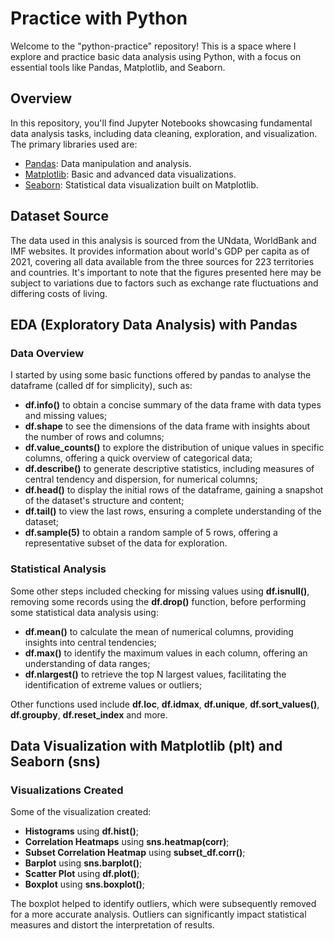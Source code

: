 # Practice with Python

Welcome to the "python-practice" repository! This is a space where I explore and practice basic data analysis using Python, with a focus on essential tools like Pandas, Matplotlib, and Seaborn.

## Overview

In this repository, you'll find Jupyter Notebooks showcasing fundamental data analysis tasks, including data cleaning, exploration, and visualization. The primary libraries used are:

- [Pandas](https://pandas.pydata.org/): Data manipulation and analysis.
- [Matplotlib](https://matplotlib.org/): Basic and advanced data visualizations.
- [Seaborn](https://seaborn.pydata.org/): Statistical data visualization built on Matplotlib.

## Dataset Source

The data used in this analysis is sourced from the UNdata, WorldBank and IMF websites. It provides information about world's GDP per capita as of 2021, covering all data available from the three sources for 223 territories and countries. It's important to note that the figures presented here may be subject to variations due to factors such as exchange rate fluctuations and differing costs of living.

## EDA (Exploratory Data Analysis) with Pandas

### Data Overview
I started by using some basic functions offered by pandas to analyse the dataframe (called df for simplicity), such as:
- **df.info()** to obtain a concise summary of the data frame with data types and missing values;
- **df.shape** to see the dimensions of the data frame with insights about the number of rows and columns;
- **df.value_counts()** to explore the distribution of unique values in specific columns, offering a quick overview of categorical data;
- **df.describe()** to generate descriptive statistics, including measures of central tendency and dispersion, for numerical columns;
- **df.head()** to display the initial rows of the dataframe, gaining a snapshot of the dataset's structure and content;
- **df.tail()** to view the last rows, ensuring a complete understanding of the dataset;
- **df.sample(5)** to obtain a random sample of 5 rows, offering a representative subset of the data for exploration.

### Statistical Analysis
Some other steps included checking for missing values using **df.isnull()**, removing some records using the **df.drop()** function, before performing some statistical data analysis using:
- **df.mean()** to calculate the mean of numerical columns, providing insights into central tendencies;
- **df.max()** to identify the maximum values in each column, offering an understanding of data ranges;
- **df.nlargest()** to retrieve the top N largest values, facilitating the identification of extreme values or outliers;

Other functions used include **df.loc**, **df.idmax**, **df.unique**, **df.sort_values()**, **df.groupby**, **df.reset_index** and more.

## Data Visualization with Matplotlib (plt) and Seaborn (sns)

### Visualizations Created
Some of the visualization created:

- **Histograms** using **df.hist()**;
- **Correlation Heatmaps** using **sns.heatmap(corr)**; 
- **Subset Correlation Heatmap** using **subset_df.corr()**;
- **Barplot** using **sns.barplot()**;
- **Scatter Plot** using **df.plot()**;
- **Boxplot** using **sns.boxplot()**;

The boxplot helped to identify outliers, which were subsequently removed for a more accurate analysis. Outliers can significantly impact statistical measures and distort the interpretation of results.



